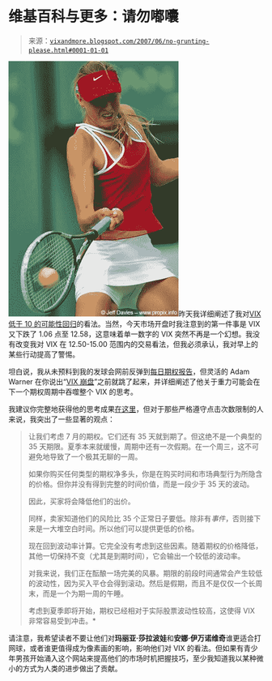 <!--yml

分类：未分类

日期：2024-05-18 19:10:37

-->

# 维基百科与更多：请勿嘟囔

> 来源：[`vixandmore.blogspot.com/2007/06/no-grunting-please.html#0001-01-01`](http://vixandmore.blogspot.com/2007/06/no-grunting-please.html#0001-01-01)

![](img/5455eda747c285b45378af66adf2c7e2.png)昨天我详细阐述了我对[VIX 低于 10 的可能性回归](http://vixandmore.blogspot.com/2007/06/vix-implosion-ahead.html)的看法。当然，今天市场开盘时我注意到的第一件事是 VIX 又下跌了 1.06 点至 12.58，这意味着单一数字的 VIX 突然不再是一个幻想。我没有改变我对 VIX 在 12.50-15.00 范围内的交易看法，但我必须承认，我对早上的某些行动提高了警惕。

坦白说，我从未预料到我的发球会网前反弹到[每日期权报告](http://adamsoptions.blogspot.com/)，但灵活的 Adam Warner 在你说出“[VIX 崩盘](http://adamsoptions.blogspot.com/2007/06/single-digit-vix-soon.html)”之前就跳了起来，并详细阐述了他关于重力可能会在下一个期权周期中吞噬整个 VIX 的思考。

我建议你完整地获得他的思考成果[在这里](http://adamsoptions.blogspot.com/2007/06/second-serve.html)，但对于那些严格遵守点击次数限制的人来说，我突出了一些显著的观点：

> 让我们考虑 7 月的期权。它们还有 35 天就到期了。但这绝不是一个典型的 35 天期限。夏季本来就缓慢，周期中还有一次假期。在一个周三，这不可避免地导致了一个极其无聊的一周。
> 
> 如果你购买任何类型的期权净多头，你是在购买时间和市场典型行为所隐含的价格。但你并没有得到完整的时间价值，而是一段少于 35 天的波动。
> 
> 因此，买家将会降低他们的出价。
> 
> 同样，卖家知道他们的风险比 35 个正常日子要低。除非有*事件*，否则接下来是一大堆空白时间。所以他们可以提供更低的价格。
> 
> 现在回到波动率计算。它完全没有考虑到这些因素。随着期权的价格降低，其他一切保持不变（尤其是到期时间），它会输出一个较低的波动率。
> 
> 对我来说，我们正在酝酿一场完美的风暴。期限的前段时间通常会产生较低的波动性，因为买入平仓会得到滚动。然后是假期，而且不是仅仅一个长周末，而是一个为期一周的午睡。
> 
> 考虑到夏季即将开始，期权已经相对于实际股票波动性较高，这使得 VIX 非常容易受到冲击。*

请注意，我希望读者不要让他们对**玛丽亚·莎拉波娃**和**安娜·伊万诺维奇**谁更适合打网球，或者谁更值得成为像素画的影响，影响他们对 VIX 的看法。但如果有青少年男孩开始涌入这个网站来提高他们的市场时机把握技巧，至少我知道我以某种微小的方式为人类的进步做出了贡献。

